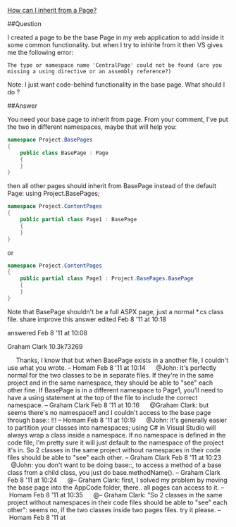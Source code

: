 ﻿[How can I inherit from a Page?](http://stackoverflow.com/questions/4931675/how-can-i-inherit-from-a-page)


##Question

I created a page to be the base Page in my web application to add inside it some common functionality. 
but when I try to inhirite from it then VS gives me the following error:

```
The type or namespace name 'CentralPage' could not be found (are you missing a using directive or an assembly reference?)
```

Note: I just want code-behind functionality in the base page.
What should I do ?


##Answer


You need your base page to inherit from page. From your comment, I've put the two in different namespaces,
 maybe that will help you:

```cs
namespace Project.BasePages
{
    public class BasePage : Page
    {
    }
}
```

then all other pages should inherit from BasePage instead of the default Page:
using Project.BasePages;

```cs
namespace Project.ContentPages
{
    public partial class Page1 : BasePage
    {
    }
}
```

or

```cs
namespace Project.ContentPages
{
    public partial class Page1 : Project.BasePages.BasePage
    {
    }
}
```

Note that BasePage shouldn't be a full ASPX page, just a normal *.cs class file.
share
improve this answer
edited Feb 8 '11 at 10:18 


answered Feb 8 '11 at 10:08 

Graham Clark 
10.3k73269 

   
  
Thanks, I know that but when BasePage exists in a another file, I couldn't use what you wrote. – Homam Feb 8 '11 at 10:14 
   
  
@John: it's perfectly normal for the two classes to be in separate files. If they're in the same project and in the same namespace, they should be able to "see" each other fine. If BasePage is in a different namespace to Page1, you'll need to have a using statement at the top of the file to include the correct namespace. – Graham Clark Feb 8 '11 at 10:16 
   
  
@Graham Clark: but seems there's no namespace!! and I couldn't access to the base page through base:: !!! – Homam Feb 8 '11 at 10:19 
   
  
@John: it's generally easier to partition your classes into namespaces; using C# in Visual Studio will always wrap a class inside a namespace. If no namespace is defined in the code file, I'm pretty sure it will just default to the namespace of the project it's in. So 2 classes in the same project without namespaces in their code files should be able to "see" each other. – Graham Clark Feb 8 '11 at 10:23 
   
  
@John: you don't want to be doing base::, to access a method of a base class from a child class, you just do base.methodName(). – Graham Clark Feb 8 '11 at 10:24 
   
  
@– Graham Clark: first, I solved my problem by moving the base page into the AppCode folder, there.. all pages can access to it. – Homam Feb 8 '11 at 10:35 
   
  
@– Graham Clark: "So 2 classes in the same project without namespaces in their code files should be able to "see" each other": seems no, if the two classes inside two pages files. try it please. – Homam Feb 8 '11 at 